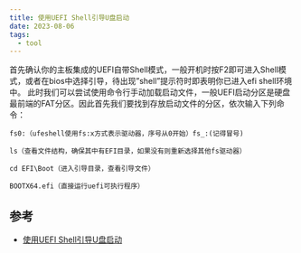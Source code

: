 ```yaml
---
title: 使用UEFI Shell引导U盘启动
date: 2023-08-06
tags:
  - tool
---
```


首先确认你的主板集成的UEFI自带Shell模式，一般开机时按F2即可进入Shell模式，或者在bios中选择引导，待出现”shell”提示符时即表明你已进入efi shell环境中。
此时我们可以尝试使用命令行手动加载启动文件，一般UEFI启动分区是硬盘最前端的FAT分区。因此首先我们要找到存放启动文件的分区，依次输入下列命令：

```Shell
fs0:（ufeshell使用fs:x方式表示驱动器，序号从0开始）fs_:(记得冒号)

ls（查看文件结构，确保其中有EFI目录，如果没有则重新选择其他fs驱动器）

cd EFI\Boot（进入引导目录，查看引导文件）

BOOTX64.efi（直接运行uefi可执行程序）
```

## 参考

- [使用UEFI Shell引导U盘启动](https://blog.csdn.net/asxcdfv/article/details/104950248)
